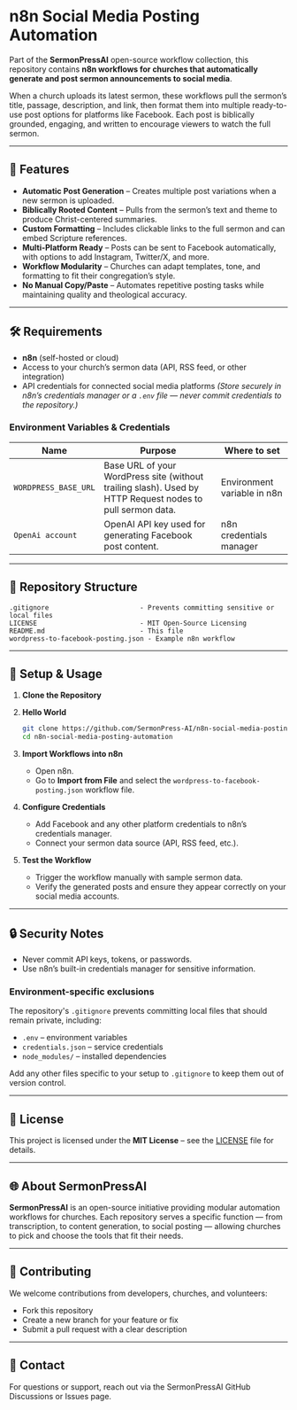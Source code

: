# n8n Social Media Posting Automation

Part of the **SermonPressAI** open-source workflow collection, this repository contains **n8n workflows for churches that automatically generate and post sermon announcements to social media**.

When a church uploads its latest sermon, these workflows pull the sermon’s title, passage, description, and link, then format them into multiple ready-to-use post options for platforms like Facebook. Each post is biblically grounded, engaging, and written to encourage viewers to watch the full sermon.

---

## 📌 Features

* **Automatic Post Generation** – Creates multiple post variations when a new sermon is uploaded.
* **Biblically Rooted Content** – Pulls from the sermon’s text and theme to produce Christ-centered summaries.
* **Custom Formatting** – Includes clickable links to the full sermon and can embed Scripture references.
* **Multi-Platform Ready** – Posts can be sent to Facebook automatically, with options to add Instagram, Twitter/X, and more.
* **Workflow Modularity** – Churches can adapt templates, tone, and formatting to fit their congregation’s style.
* **No Manual Copy/Paste** – Automates repetitive posting tasks while maintaining quality and theological accuracy.

---

## 🛠 Requirements

* **n8n** (self-hosted or cloud)
* Access to your church’s sermon data (API, RSS feed, or other integration)
* API credentials for connected social media platforms
  *(Store securely in n8n’s credentials manager or a `.env` file — never commit credentials to the repository.)*

### Environment Variables & Credentials

| Name | Purpose | Where to set |
| ---- | ------- | ------------ |
| `WORDPRESS_BASE_URL` | Base URL of your WordPress site (without trailing slash). Used by HTTP Request nodes to pull sermon data. | Environment variable in n8n |
| `OpenAi account` | OpenAI API key used for generating Facebook post content. | n8n credentials manager |

---

## 📂 Repository Structure

```
.gitignore                       - Prevents committing sensitive or local files
LICENSE                          - MIT Open-Source Licensing
README.md                        - This file
wordpress-to-facebook-posting.json - Example n8n workflow
```

---

## 🚀 Setup & Usage

1. **Clone the Repository**
2. **Hello World**

   ```bash
   git clone https://github.com/SermonPress-AI/n8n-social-media-posting-automation.git
   cd n8n-social-media-posting-automation
   ```

3. **Import Workflows into n8n**

   * Open n8n.
   * Go to **Import from File** and select the `wordpress-to-facebook-posting.json` workflow file.

4. **Configure Credentials**

   * Add Facebook and any other platform credentials to n8n’s credentials manager.
   * Connect your sermon data source (API, RSS feed, etc.).

5. **Test the Workflow**

   * Trigger the workflow manually with sample sermon data.
   * Verify the generated posts and ensure they appear correctly on your social media accounts.

---

## 🔒 Security Notes

* Never commit API keys, tokens, or passwords.
* Use n8n’s built-in credentials manager for sensitive information.

### Environment-specific exclusions

The repository's `.gitignore` prevents committing local files that should remain private, including:

* `.env` – environment variables
* `credentials.json` – service credentials
* `node_modules/` – installed dependencies

Add any other files specific to your setup to `.gitignore` to keep them out of version control.

---

## 📜 License

This project is licensed under the **MIT License** – see the [LICENSE](LICENSE) file for details.

---

## 🌐 About SermonPressAI

**SermonPressAI** is an open-source initiative providing modular automation workflows for churches.
Each repository serves a specific function — from transcription, to content generation, to social posting — allowing churches to pick and choose the tools that fit their needs.

---

## 🤝 Contributing

We welcome contributions from developers, churches, and volunteers:

* Fork this repository
* Create a new branch for your feature or fix
* Submit a pull request with a clear description

---

## 📧 Contact

For questions or support, reach out via the SermonPressAI GitHub Discussions or Issues page.
